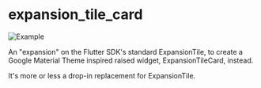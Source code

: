 # expansion_tile_card

![Example](https://raw.githubusercontent.com/Skylled/expansion_tile_card/main/assets/example.gif)

An "expansion" on the Flutter SDK's standard ExpansionTile, to create a
Google Material Theme inspired raised widget, ExpansionTileCard, instead.

It's more or less a drop-in replacement for ExpansionTile.
